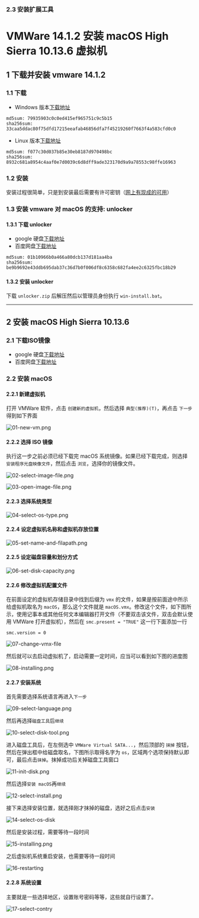 ### 2.3 安装扩展工具
VMWare 14.1.2 安装 macOS High Sierra 10.13.6 虚拟机
===============================

## 1 下载并安装 vmware 14.1.2

### 1.1 下载

* Windows 版本[下载地址](http://download3.vmware.com/software/wkst/file/VMware-workstation-full-14.1.2-8497320.exe)

```
md5sum: 79935903c0c0ed415ef965751c9c5b15
sha256sum: 33caa5ddac80f75dfd17215eeafab46856dfa7f45219260f7663f4a583cfd0c0
```

* Linux 版本[下载地址](http://download3.vmware.com/software/wkst/file/VMware-Workstation-Full-14.1.2-8497320.x86_64.bundle)

```
md5sum: f077c30d037b85e30eb8187d970498bc
sha256sum: 8932c681a8954c4aaf0e7d0039c6d8dff9ade323170d9a9a78553c98ffe16963
```
### 1.2 安装

安装过程很简单，只是到安装最后需要有许可密钥（[网上有现成的可用](https://www.baidu.com/s?ie=utf-8&f=3&rsv_bp=1&rsv_idx=1&tn=baidu&wd=vmware%2014%20%E5%AF%86%E9%92%A5&oq=vmware%252014&rsv_pq=84d563ad0000fbdf&rsv_t=18dcXH7Ve4XYyqVZFsdWJa2NTt7AXXl85LnnfUgzgdra7KGO%2FrQu2clxf%2F8&rqlang=cn&rsv_enter=1&rsv_sug3=2&rsv_sug1=2&rsv_sug7=100&rsv_sug2=1&prefixsug=vmware%252014%2520&rsp=0&inputT=844&rsv_sug4=1296&rsv_sug=1)）

### 1.3 安装 vmware 对 macOS 的支持: unlocker

#### 1.3.1 下载 unlocker

* google 硬盘[下载地址](https://drive.google.com/open?id=1C3glzUEv0NCYb9uo0FZL_XvukGYs5yC8)
* 百度网盘[下载地址](TODO)

```
md5sum: 01b10966b0a466a80dcb137d181aa4ba
sha256sum: be9b9692e43ddb695dab37c36d7b0f006df8c6358c682fa4ee2c6325fbc18b29
```

#### 1.3.2 安装 unlocker

下载 `unlocker.zip` 后解压然后以管理员身份执行 `win-install.bat`。


---


## 2 安装 macOS High Sierra 10.13.6


### 2.1 下载ISO镜像

* google 硬盘[下载地址](https://drive.google.com/open?id=1q8cWD1rJoKTExsehx3-wnwEq7SNCMeY7)
* 百度网盘[下载地址](TODO)

### 2.2 安装 macOS

#### 2.2.1 新建虚拟机

打开 VMWare 软件，点击 `创建新的虚拟机`，然后选择 `典型(推荐)(T)`，再点击 `下一步` 得到如下界面

![01-new-vm.png](./vmware-macos/01-new-vm.PNG)

#### 2.2.2 选择 ISO 镜像

执行这一步之前必须已经下载完 macOS 系统镜像。如果已经下载完成，则选择 `安装程序光盘映像文件`，然后点击 `浏览`，选择你的镜像文件。

![02-select-image-file.png](./vmware-macos/02-select-image-file.PNG)

![03-open-image-file.png](./vmware-macos/03-open-image-file.PNG)

#### 2.2.3 选择系统类型

![04-select-os-type.png](./vmware-macos/04-select-os-type.PNG)

#### 2.2.4 设定虚拟机名称和虚拟机存放位置

![05-set-name-and-filapath.png](./vmware-macos/05-set-name-and-filepath.PNG)

#### 2.2.5 设定磁盘容量和划分方式

![06-set-disk-capacity.png](./vmware-macos/06-set-disk-capacity.PNG)

#### 2.2.6 修改虚拟机配置文件

在前面设定的虚拟机存储目录中找到后缀为 `vmx` 的文件，如果是按前面途中所示给虚拟机取名为 `macOS`，那么这个文件就是 `macOS.vmx`。修改这个文件，如下图所示，使用记事本或其他任何文本编辑器打开文件（不要双击该文件，双击会默认使用 VMWare 打开虚拟机），然后在 `smc.present = "TRUE"` 这一行下面添加一行

```
smc.version = 0
```

![07-change-vmx-file](./vmware-macos/07-change-vmx-file.PNG)

然后就可以去启动虚拟机了，启动需要一定时间，应当可以看到如下图的进度图

![08-installing.png](./vmware-macos/08-installing.PNG)

#### 2.2.7 安装系统

首先需要选择系统语言再进入`下一步`

![09-select-language.png](./vmware-macos/09-select-language.PNG)

然后再选择`磁盘工具`后`继续`

![10-select-disk-tool.png](./vmware-macos/10-select-disk-tool.PNG)

进入磁盘工具后，在左侧选中 `VMWare Virtual SATA...`，然后顶部的 `抹掉` 按钮，然后在弹出框中给磁盘取名，下图所示取得名字为 `os`，区域两个选项保持默认即可，最后点击`抹掉`。抹掉成功后关掉磁盘工具窗口

![11-init-disk.png](./vmware-macos/11-init-disk.PNG)

然后选择`安装 macOS`再`继续`

![12-select-install.png](./vmware-macos/12-select-install.PNG)

接下来选择安装位置，就选择刚才抹掉的磁盘，选好之后点击`安装`

![14-select-os-disk](./vmware-macos/14-select-os-disk.PNG)

然后是安装过程，需要等待一段时间

![15-installing.png](./vmware-macos/15-installing.PNG)

之后虚拟机系统重启安装，也需要等待一段时间

![16-restarting](./vmware-macos/16-restarting.PNG)

#### 2.2.8 系统设置

主要就是一些选择地区，设置账号密码等等，这些就自行设置了。

![17-select-contry](./vmware-macos/17-select-country.PNG)


